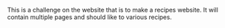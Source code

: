 This is a challenge on the website that is to make a recipes website.
 It will contain multiple pages and should like to various recipes. 
